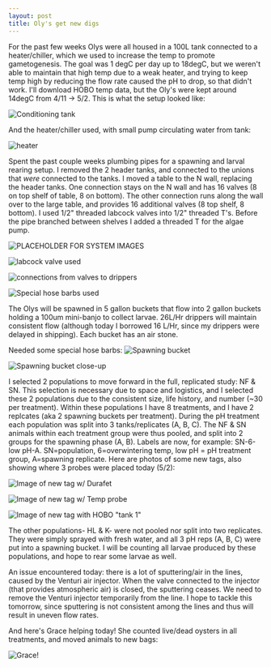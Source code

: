 ```yaml
---
layout: post
title: Oly's get new digs
---
```


For the past few weeks Olys were all  housed in a 100L tank connected to a heater/chiller, which we used to increase the temp to promote gametogenesis. The goal was 1 degC per day up to 18degC, but we weren't able to maintain that high temp due to a weak heater, and trying to keep temp high by reducing the flow rate caused the pH to drop, so that didn't work.  I'll download HOBO temp data, but the Oly's were kept around 14degC from 4/11 -> 5/2. This is what the setup looked like: 

![Conditioning tank](https://github.com/laurahspencer/O.lurida_Stress/blob/master/Images/2017-04-11-Conditioning-setup.JPG?raw=true)

And the heater/chiller used, with small pump circulating water from tank: 

![heater](https://github.com/laurahspencer/O.lurida_Stress/blob/master/Images/2017-04-11-Conditioning-heater.JPG?raw=true)

Spent the past couple weeks plumbing pipes for a spawning and larval rearing setup.  I removed the 2 header tanks, and connected to the unions that _were_ connected to the tanks.  I moved a table to the N wall, replacing the header tanks. One connection stays on the N wall and has 16 valves (8 on top shelf of table, 8 on bottom).  The other connection runs along the wall over to the large table, and provides 16 additional valves (8 top shelf, 8 bottom).  I used 1/2" threaded labcock valves into 1/2" threaded T's.  Before the pipe branched between shelves I added a threaded T for the algae pump. 

![PLACEHOLDER FOR SYSTEM IMAGES]()

![labcock valve used](https://github.com/laurahspencer/O.lurida_Stress/blob/master/Images/2017-05-02-spawning-setup0.JPG?raw=true)

![connections from valves to drippers](https://github.com/laurahspencer/O.lurida_Stress/blob/master/Images/2017-05-02-spawning-setup2.JPG?raw=true)

![Special hose barbs used](https://github.com/laurahspencer/O.lurida_Stress/blob/master/Images/2017-05-02-spawning-setup3.JPG?raw=true)

The Olys will be spawned in 5 gallon buckets that flow into 2 gallon buckets holding a 100um mini-banjo to collect larvae.  26L/Hr drippers will maintain consistent flow (although today I borrowed 16 L/Hr, since my drippers were delayed in shipping).  Each bucket has an air stone. 

Needed some special hose barbs:
![Spawning bucket](https://github.com/laurahspencer/O.lurida_Stress/blob/master/Images/2017-05-02-spawning-setup5.JPG?raw=true)

![Spawning bucket close-up](https://github.com/laurahspencer/O.lurida_Stress/blob/master/Images/2017-05-02-spawning-setup6.JPG?raw=true)

I selected 2 populations to move forward in the full, replicated study: NF & SN.  This selection is necessary due to space and logistics, and I selected these 2 populations due to the consistent size, life history, and number (~30 per treatment). Within these populations I have 8 treatments, and I have 2 replcates (aka 2 spawning buckets per treatment).  During the pH treatment each population was split into 3 tanks/replicates (A, B, C).  The NF & SN animals within each treatment group were thus pooled, and split into 2 groups for the spawning phase (A, B).  Labels are now, for example: SN-6-low pH-A. SN=population, 6=overwintering temp, low pH = pH treatment group, A=spawning replicate.  Here are photos of some new tags, also showing where 3 probes were placed today (5/2): 

![Image of new tag w/ Durafet](https://github.com/laurahspencer/O.lurida_Stress/blob/master/Images/2017-05-02-Durafet-location.JPG?raw=true)

![Image of new tag w/ Temp probe](https://github.com/laurahspencer/O.lurida_Stress/blob/master/Images/2017-05-02-Temp-probe-location.JPG?raw=true)

![Image of new tag with HOBO "tank 1"](https://github.com/laurahspencer/O.lurida_Stress/blob/master/Images/2017-05-02-HOBO-1-location.JPG?raw=true)

The other populations- HL & K- were not pooled nor split into two replicates. They were simply sprayed with fresh water, and all 3 pH reps (A, B, C) were put into a spawning bucket.  I will be counting all larvae produced by these populations, and hope to rear some larvae as well.  

An issue encountered today: there is a lot of sputtering/air in the lines, caused by the Venturi air injector.  When the valve connected to the injector (that provides atmospheric air) is closed, the sputtering ceases.  We need to remove the Venturi injector temporarily from the line. I hope to tackle this tomorrow, since sputtering is not consistent among the lines and thus will result in uneven flow rates. 

And here's Grace helping today!  She counted live/dead oysters in all treatments, and moved animals to new bags:

![Grace!](https://github.com/laurahspencer/O.lurida_Stress/blob/master/Images/2017-05-02-spawning-setup1.JPG?raw=true)
